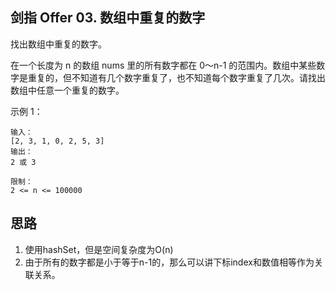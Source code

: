 ## 剑指 Offer 03. 数组中重复的数字
找出数组中重复的数字。


在一个长度为 n 的数组 nums 里的所有数字都在 0～n-1 的范围内。数组中某些数字是重复的，但不知道有几个数字重复了，也不知道每个数字重复了几次。请找出数组中任意一个重复的数字。

示例 1：

```
输入：
[2, 3, 1, 0, 2, 5, 3]
输出：
2 或 3 
```

```
限制：
2 <= n <= 100000
```

## 思路
1. 使用hashSet，但是空间复杂度为O(n)
2. 由于所有的数字都是小于等于n-1的，那么可以讲下标index和数值相等作为关联关系。